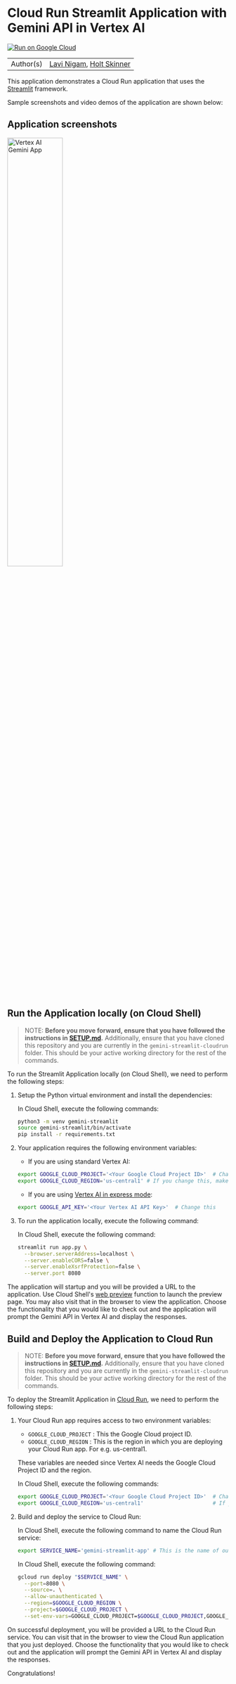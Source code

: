 # Cloud Run Streamlit Application with Gemini API in Vertex AI

[![Run on Google Cloud](https://deploy.cloud.run/button.svg)](https://deploy.cloud.run)

|           |                                                                                                |
| --------- | ---------------------------------------------------------------------------------------------- |
| Author(s) | [Lavi Nigam](https://github.com/lavinigam-gcp), [Holt Skinner](https://github.com/holtskinner) |

This application demonstrates a Cloud Run application that uses the [Streamlit](https://streamlit.io/) framework.

Sample screenshots and video demos of the application are shown below:

## Application screenshots

<img src="https://storage.googleapis.com/github-repo/img/gemini/sample-apps/gemini-streamlit-cloudrun/assets/gemini_pro_text.png" width="50%" alt="Vertex AI Gemini App"/>

## Run the Application locally (on Cloud Shell)

> NOTE: **Before you move forward, ensure that you have followed the instructions in [SETUP.md](../SETUP.md).**
> Additionally, ensure that you have cloned this repository and you are currently in the `gemini-streamlit-cloudrun` folder. This should be your active working directory for the rest of the commands.

To run the Streamlit Application locally (on Cloud Shell), we need to perform the following steps:

1. Setup the Python virtual environment and install the dependencies:

   In Cloud Shell, execute the following commands:

   ```bash
   python3 -m venv gemini-streamlit
   source gemini-streamlit/bin/activate
   pip install -r requirements.txt
   ```

2. Your application requires the following environment variables:

   - If you are using standard Vertex AI:

   ```bash
   export GOOGLE_CLOUD_PROJECT='<Your Google Cloud Project ID>'  # Change this
   export GOOGLE_CLOUD_REGION='us-central1' # If you change this, make sure the region is supported.
   ```

   - If you are using [Vertex AI in express mode](https://cloud.google.com/vertex-ai/generative-ai/docs/start/express-mode/overview):

   ```bash
   export GOOGLE_API_KEY='<Your Vertex AI API Key>'  # Change this
   ```

3. To run the application locally, execute the following command:

   In Cloud Shell, execute the following command:

   ```bash
   streamlit run app.py \
     --browser.serverAddress=localhost \
     --server.enableCORS=false \
     --server.enableXsrfProtection=false \
     --server.port 8080
   ```

The application will startup and you will be provided a URL to the application. Use Cloud Shell's [web preview](https://cloud.google.com/shell/docs/using-web-preview) function to launch the preview page. You may also visit that in the browser to view the application. Choose the functionality that you would like to check out and the application will prompt the Gemini API in Vertex AI and display the responses.

## Build and Deploy the Application to Cloud Run

> NOTE: **Before you move forward, ensure that you have followed the instructions in [SETUP.md](../SETUP.md).**
> Additionally, ensure that you have cloned this repository and you are currently in the `gemini-streamlit-cloudrun` folder. This should be your active working directory for the rest of the commands.

To deploy the Streamlit Application in [Cloud Run](https://cloud.google.com/run/docs/quickstarts/deploy-container), we need to perform the following steps:

1. Your Cloud Run app requires access to two environment variables:

   - `GOOGLE_CLOUD_PROJECT` : This the Google Cloud project ID.
   - `GOOGLE_CLOUD_REGION` : This is the region in which you are deploying your Cloud Run app. For e.g. us-central1.

   These variables are needed since Vertex AI needs the Google Cloud Project ID and the region.

   In Cloud Shell, execute the following commands:

   ```bash
   export GOOGLE_CLOUD_PROJECT='<Your Google Cloud Project ID>'  # Change this
   export GOOGLE_CLOUD_REGION='us-central1'                      # If you change this, make sure the region is supported.
   ```

2. Build and deploy the service to Cloud Run:

   In Cloud Shell, execute the following command to name the Cloud Run service:

   ```bash
   export SERVICE_NAME='gemini-streamlit-app' # This is the name of our Application and Cloud Run service. Change it if you'd like.
   ```

   In Cloud Shell, execute the following command:

   ```bash
   gcloud run deploy "$SERVICE_NAME" \
     --port=8080 \
     --source=. \
     --allow-unauthenticated \
     --region=$GOOGLE_CLOUD_REGION \
     --project=$GOOGLE_CLOUD_PROJECT \
     --set-env-vars=GOOGLE_CLOUD_PROJECT=$GOOGLE_CLOUD_PROJECT,GOOGLE_CLOUD_REGION=$GOOGLE_CLOUD_REGION
   ```

On successful deployment, you will be provided a URL to the Cloud Run service. You can visit that in the browser to view the Cloud Run application that you just deployed. Choose the functionality that you would like to check out and the application will prompt the Gemini API in Vertex AI and display the responses.

Congratulations!
